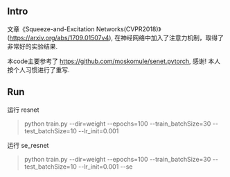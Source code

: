 ## Intro
文章《Squeeze-and-Excitation Networks(CVPR2018)》(https://arxiv.org/abs/1709.01507v4), 在神经网络中加入了注意力机制，取得了非常好的实验结果.

本code主要参考了 https://github.com/moskomule/senet.pytorch, 感谢! 本人按个人习惯进行了重写.

## Run
运行 resnet
> python train.py --dir=weight --epochs=100 --train_batchSize=30 --test_batchSize=10 --lr_init=0.001 

运行 se_resnet
> python train.py --dir=weight --epochs=100 --train_batchSize=30 --test_batchSize=10 --lr_init=0.001 --se
